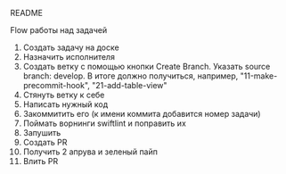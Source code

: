 README

Flow работы над задачей

1. Создать задачу на доске
2. Назначить исполнителя
3. Cоздать ветку с помощью кнопки Create Branch. Указать source branch: develop. В итоге должно получиться, например, "11-make-precommit-hook", "21-add-table-view"
4. Стянуть ветку к себе
5. Написать нужный код
6. Закоммитить его (к имени коммита добавится номер задачи)
7. Поймать ворнинги swiftlint и поправить их
8. Запушить
9. Создать PR
10. Получить 2 апрува и зеленый пайп
11. Влить PR
   
